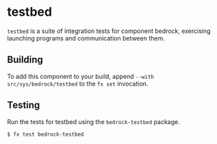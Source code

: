 # testbed

`testbed` is a suite of integration tests for component bedrock, exercising
launching programs and communication between them.

## Building

To add this component to your build, append
`--with src/sys/bedrock/testbed`
to the `fx set` invocation.

## Testing

Run the tests for testbed using the `bedrock-testbed` package.

```
$ fx test bedrock-testbed
```
